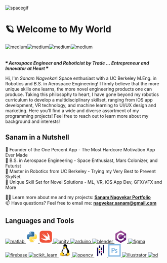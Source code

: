 ![spacegif](https://user-images.githubusercontent.com/46121910/168670871-e1c95742-5a16-40be-b736-9bd2c1fb8833.gif)
<!-- [![MasterHead](https://64.media.tumblr.com/4603145ef23d3f4aa4675787475d0174/dbbeb4ce9bf9ce4b-66/s1280x1920/429baf126631f602117b4ed98cd55a9e1c241bcc.gifv)](https://nagvekarsanam.wixsite.com/portfolio) -->
# 🪐  Welcome to My World

[<img align="left" alt="medium" src="https://img.shields.io/badge/website-000000?style=for-the-badge&logo=About.me&logoColor=white" />](https://nagvekarsanam.wixsite.com/portfolio) [<img align="left" alt="medium" src="https://img.shields.io/badge/LinkedIn-0077B5?style=for-the-badge&logo=linkedin&logoColor=white" />](https://www.linkedin.com/in/snagvekar/) [<img align="left" alt="medium" src="https://img.shields.io/badge/GitHub-100000?style=for-the-badge&logo=github&logoColor=white" />](https://github.com/sanam-nagvekar) [<img align="left" alt="medium" src="https://img.shields.io/badge/Instagram-E4405F?style=for-the-badge&logo=instagram&logoColor=white" />](https://www.instagram.com/_tsanami_/)  
<br />
<br />
**❝ _Aerospace Engineer and Roboticist by Trade ... Entrepreneur and Innovator at Heart_ ❞**

Hi, I'm _Sanam Nagvekar_! Space enthusiast with a UC Berkeley M.Eng. in Robotics and B.S. in Aerospace Engineering! I firmly believe that the more unique skills one learns,
the more novel engineering products one can produce. Taking this philosophy to heart, I have gone beyond my robotics curriculum to develop a multidisciplinary skillset, ranging from 
iOS app development, VR technology, and machine learning to UI/UX design and marketing. Here you'll find a wide and diverse assortment of my programming projects!
Feel free to reach out to learn more about my background and interests!

## Sanam in a Nutshell

💎 Founder of the One Percent App - The Most Hardcore Motivation App Ever Made   
🚀 B.S. in Aerospace Engineering - Space Enthusiast, Mars Colonizer, and Futurist  
🤖 Master in Robotics from UC Berkeley - Trying my Very Best to Prevent SkyNet  
🧠 Unique Skill Set for Novel Solutions - ML, VR, iOS App Dev, GFX/VFX and More

👨‍💻 Learn more about me and my projects: [**Sanam Nagvekar Portfolio**](https://nagvekarsanam.wixsite.com/portfolio)  
📫 Have questions? Feel free to email me: **nagvekar.sanam@gmail.com**


## Languages and Tools
<p align="left"> <a href="https://www.mathworks.com/" target="_blank" rel="noreferrer"> <img src="https://upload.wikimedia.org/wikipedia/commons/2/21/Matlab_Logo.png" alt="matlab" width="40" height="40"/> </a> <a href="https://www.python.org" target="_blank" rel="noreferrer"> <img src="https://raw.githubusercontent.com/devicons/devicon/master/icons/python/python-original.svg" alt="python" width="40" height="40"/> </a> <a href="https://developer.apple.com/swift/" target="_blank" rel="noreferrer"> <img src="https://raw.githubusercontent.com/devicons/devicon/master/icons/swift/swift-original.svg" alt="swift" width="40" height="40"/> </a> <a href="https://unity.com/" target="_blank" rel="noreferrer"> <img src="https://www.vectorlogo.zone/logos/unity3d/unity3d-icon.svg" alt="unity" width="40" height="40"/> </a> <a href="https://www.arduino.cc/" target="_blank" rel="noreferrer"> <img src="https://cdn.worldvectorlogo.com/logos/arduino-1.svg" alt="arduino" width="40" height="40"/> </a> <a href="https://www.blender.org/" target="_blank" rel="noreferrer"> <img src="https://download.blender.org/branding/community/blender_community_badge_white.svg" alt="blender" width="40" height="40"/> </a> <a href="https://www.w3schools.com/cs/" target="_blank" rel="noreferrer"> <img src="https://raw.githubusercontent.com/devicons/devicon/master/icons/csharp/csharp-original.svg" alt="csharp" width="40" height="40"/> </a> <a href="https://www.figma.com/" target="_blank" rel="noreferrer"> <img src="https://www.vectorlogo.zone/logos/figma/figma-icon.svg" alt="figma" width="40" height="40"/> </a> <a href="https://firebase.google.com/" target="_blank" rel="noreferrer"> <img src="https://www.vectorlogo.zone/logos/firebase/firebase-icon.svg" alt="firebase" width="40" height="40"/> </a> <a href="https://scikit-learn.org/" target="_blank" rel="noreferrer"> <img src="https://upload.wikimedia.org/wikipedia/commons/0/05/Scikit_learn_logo_small.svg" alt="scikit_learn" width="40" height="40"/> </a> <a href="https://www.linux.org/" target="_blank" rel="noreferrer"> <img src="https://raw.githubusercontent.com/devicons/devicon/master/icons/linux/linux-original.svg" alt="linux" width="40" height="40"/> </a> <a href="https://opencv.org/" target="_blank" rel="noreferrer"> <img src="https://www.vectorlogo.zone/logos/opencv/opencv-icon.svg" alt="opencv" width="40" height="40"/> </a> <a href="https://pandas.pydata.org/" target="_blank" rel="noreferrer"> <img src="https://raw.githubusercontent.com/devicons/devicon/2ae2a900d2f041da66e950e4d48052658d850630/icons/pandas/pandas-original.svg" alt="pandas" width="40" height="40"/> </a> <a href="https://www.photoshop.com/en" target="_blank" rel="noreferrer"> <img src="https://raw.githubusercontent.com/devicons/devicon/master/icons/photoshop/photoshop-line.svg" alt="photoshop" width="40" height="40"/> </a> <a href="https://www.adobe.com/in/products/illustrator.html" target="_blank" rel="noreferrer"> <img src="https://www.vectorlogo.zone/logos/adobe_illustrator/adobe_illustrator-icon.svg" alt="illustrator" width="40" height="40"/> </a> <a href="https://www.adobe.com/products/xd.html" target="_blank" rel="noreferrer"> <img src="https://cdn.worldvectorlogo.com/logos/adobe-xd.svg" alt="xd" width="40" height="40"/> </a> </p>
